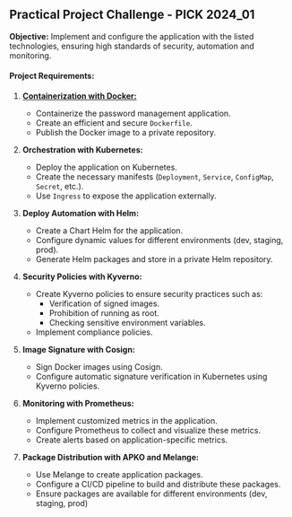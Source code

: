 ## Practical Project Challenge - PICK 2024_01

**Objective:** Implement and configure the application with the listed technologies, ensuring high standards of security, automation and monitoring.

#### Project Requirements:

1. [**Containerization with Docker:**](https://github.com/lucas-92/LINUXtips-PICK/blob/main/docs/1.%20Containerization%20with%20Docker.md) 
   - Containerize the password management application.
   - Create an efficient and secure `Dockerfile`.
   - Publish the Docker image to a private repository.

2. **Orchestration with Kubernetes:**
   - Deploy the application on Kubernetes.
   - Create the necessary manifests (`Deployment`, `Service`, `ConfigMap`, `Secret`, etc.).
   - Use `Ingress` to expose the application externally.

3. **Deploy Automation with Helm:**
   - Create a Chart Helm for the application.
   - Configure dynamic values ​​for different environments (dev, staging, prod).
   - Generate Helm packages and store in a private Helm repository.

4. **Security Policies with Kyverno:**
   - Create Kyverno policies to ensure security practices such as:
     - Verification of signed images.
     - Prohibition of running as root.
     - Checking sensitive environment variables.
   - Implement compliance policies.

5. **Image Signature with Cosign:**
   - Sign Docker images using Cosign.
   - Configure automatic signature verification in Kubernetes using Kyverno policies.

6. **Monitoring with Prometheus:**
   - Implement customized metrics in the application.
   - Configure Prometheus to collect and visualize these metrics.
   - Create alerts based on application-specific metrics.

7. **Package Distribution with APKO and Melange:**
   - Use Melange to create application packages.
   - Configure a CI/CD pipeline to build and distribute these packages.
   - Ensure packages are available for different environments (dev, staging, prod)
